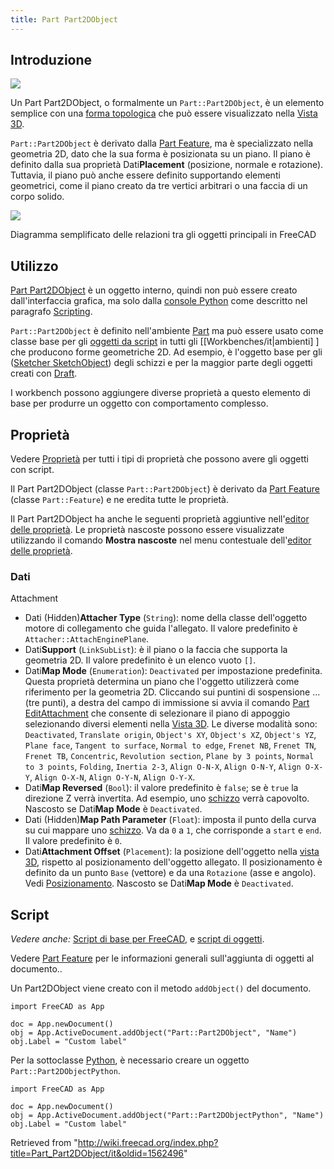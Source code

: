 ```yaml
---
title: Part Part2DObject
---
```

## Introduzione

![](/images/Tree_Part2D.svg)

Un Part Part2DObject, o formalmente un `Part::Part2DObject`, è un elemento semplice con una [forma topologica](/Part_TopoShape/it "Part TopoShape/it") che può essere visualizzato nella [Vista 3D](/3D_view/it "3D view/it").

`Part::Part2DObject` è derivato dalla [Part Feature](/Part_Feature/it "Part Feature/it"), ma è specializzato nella geometria 2D, dato che la sua forma è posizionata su un piano. Il piano è definito dalla sua proprietà Dati**Placement** (posizione, normale e rotazione). Tuttavia, il piano può anche essere definito supportando elementi geometrici, come il piano creato da tre vertici arbitrari o una faccia di un corpo solido.

![](/images/FreeCAD_core_objects.svg)

Diagramma semplificato delle relazioni tra gli oggetti principali in FreeCAD

## Utilizzo

[Part Part2DObject](/Part_Part2DObject "Part Part2DObject") è un oggetto interno, quindi non può essere creato dall'interfaccia grafica, ma solo dalla [console Python](/Python_console/it "Python console/it") come descritto nel paragrafo [Scripting](#Script).

`Part::Part2DObject` è definito nell'ambiente [Part](/Part_Workbench/it "Part Workbench/it") ma può essere usato come classe base per gli [oggetti da script](/Scripted_objects/it "Scripted objects/it") in tutti gli [[Workbenches/it|ambienti] ] che producono forme geometriche 2D. Ad esempio, è l'oggetto base per gli ([Sketcher SketchObject](/Sketcher_SketchObject/it "Sketcher SketchObject/it")) degli schizzi e per la maggior parte degli oggetti creati con [Draft](/Draft_Workbench/it "Draft Workbench/it").

I workbench possono aggiungere diverse proprietà a questo elemento di base per produrre un oggetto con comportamento complesso.

## Proprietà

Vedere [Proprietà](/Property/it "Property/it") per tutti i tipi di proprietà che possono avere gli oggetti con script.

Il Part Part2DObject (classe `Part::Part2DObject`) è derivato da [Part Feature](/Part_Feature/it "Part Feature/it") (classe `Part::Feature`) e ne eredita tutte le proprietà.

Il Part Part2DObject ha anche le seguenti proprietà aggiuntive nell'[editor delle proprietà](/Property_editor/it "Property editor/it"). Le proprietà nascoste possono essere visualizzate utilizzando il comando **Mostra nascoste** nel menu contestuale dell'[editor delle proprietà](/Property_editor/it "Property editor/it").

### Dati

Attachment

* Dati (Hidden)**Attacher Type** (`String`): nome della classe dell'oggetto motore di collegamento che guida l'allegato. Il valore predefinito è `Attacher::AttachEnginePlane`.
* Dati**Support** (`LinkSubList`): è il piano o la faccia che supporta la geometria 2D. Il valore predefinito è un elenco vuoto `[]`.
* Dati**Map Mode** (`Enumeration`): `Deactivated` per impostazione predefinita. Questa proprietà determina un piano che l'oggetto utilizzerà come riferimento per la geometria 2D. Cliccando sui puntini di sospensione ... (tre punti), a destra del campo di immissione si avvia il comando [Part EditAttachment](/Part_EditAttachment/it "Part EditAttachment/it") che consente di selezionare il piano di appoggio selezionando diversi elementi nella [Vista 3D](/3D_view/it "3D view/it"). Le diverse modalità sono: `Deactivated`, `Translate origin`, `Object's XY`, `Object's XZ`, `Object's YZ`, `Plane face`, `Tangent to surface`, `Normal to edge`, `Frenet NB`, `Frenet TN`, `Frenet TB`, `Concentric`, `Revolution section`, `Plane by 3 points`, `Normal to 3 points`, `Folding`, `Inertia 2-3`, `Align O-N-X`, `Align O-N-Y`, `Align O-X-Y`, `Align O-X-N`, `Align O-Y-N`, `Align O-Y-X`.
* Dati**Map Reversed** (`Bool`): il valore predefinito è `false`; se è `true` la direzione Z verrà invertita. Ad esempio, uno [schizzo](/Sketch/it "Sketch/it") verrà capovolto. Nascosto se Dati**Map Mode** è `Deactivated`.
* Dati (Hidden)**Map Path Parameter** (`Float`): imposta il punto della curva su cui mappare uno [schizzo](/Sketch/it "Sketch/it"). Va da `0` a `1`, che corrisponde a `start` e `end`. Il valore predefinito è `0`.
* Dati**Attachment Offset** (`Placement`): la posizione dell'oggetto nella [vista 3D](/3D_view/it "3D view/it"), rispetto al posizionamento dell'oggetto allegato. Il posizionamento è definito da un punto `Base` (vettore) e da una `Rotazione` (asse e angolo). Vedi [Posizionamento](/Placement/it "Placement/it"). Nascosto se Dati**Map Mode** è `Deactivated`.

## Script

*Vedere anche:* [Script di base per FreeCAD](/FreeCAD_Scripting_Basics/it "FreeCAD Scripting Basics/it"), e [script di oggetti](/Scripted_objects/it "Scripted objects/it").

Vedere [Part Feature](/Part_Feature/it "Part Feature/it") per le informazioni generali sull'aggiunta di oggetti al documento..

Un Part2DObject viene creato con il metodo `addObject()` del documento.

```
import FreeCAD as App

doc = App.newDocument()
obj = App.ActiveDocument.addObject("Part::Part2DObject", "Name")
obj.Label = "Custom label"

```

Per la sottoclasse [Python](/Python/it "Python/it"), è necessario creare un oggetto `Part::Part2DObjectPython`.

```
import FreeCAD as App

doc = App.newDocument()
obj = App.ActiveDocument.addObject("Part::Part2DObjectPython", "Name")
obj.Label = "Custom label"

```

Retrieved from "<http://wiki.freecad.org/index.php?title=Part_Part2DObject/it&oldid=1562496>"